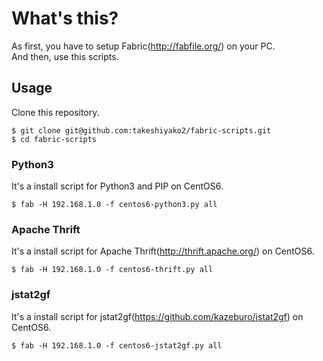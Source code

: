 # What's this?

As first, you have to setup Fabric(http://fabfile.org/) on your PC.  
And then, use this scripts.  

## Usage

Clone this repository.
```
$ git clone git@github.com:takeshiyako2/fabric-scripts.git
$ cd fabric-scripts
```

### Python3

It's a install script for Python3 and PIP on CentOS6.  

```
$ fab -H 192.168.1.0 -f centos6-python3.py all
```



### Apache Thrift

It's a install script for Apache Thrift(http://thrift.apache.org/) on CentOS6. 
```
$ fab -H 192.168.1.0 -f centos6-thrift.py all
```

### jstat2gf

It's a install script for jstat2gf(https://github.com/kazeburo/jstat2gf) on CentOS6.  


```
$ fab -H 192.168.1.0 -f centos6-jstat2gf.py all
```


